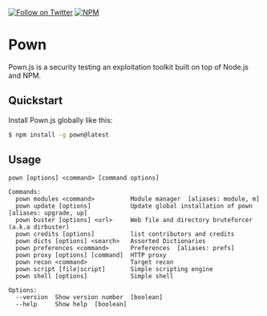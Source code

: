 [![Follow on Twitter](https://img.shields.io/twitter/follow/pownjs.svg?logo=twitter)](https://twitter.com/pownjs)
[![NPM](https://img.shields.io/npm/v/pown.svg)](https://www.npmjs.com/package/pown)

# Pown

Pown.js is a security testing an exploitation toolkit built on top of Node.js and NPM.

## Quickstart

Install Pown.js globally like this:

```sh
$ npm install -g pown@latest
```

## Usage

```
pown [options] <command> [command options]

Commands:
  pown modules <command>          Module manager  [aliases: module, m]
  pown update [options]           Update global installation of pown  [aliases: upgrade, up]
  pown buster [options] <url>     Web file and directory bruteforcer (a.k.a dirbuster)
  pown credits [options]          list contributors and credits
  pown dicts [options] <search>   Assorted Dictionaries
  pown preferences <command>      Preferences  [aliases: prefs]
  pown proxy [options] [command]  HTTP proxy
  pown recon <command>            Target recon
  pown script [file|script]       Simple scripting engine
  pown shell [options]            Simple shell

Options:
  --version  Show version number  [boolean]
  --help     Show help  [boolean]
```
